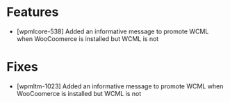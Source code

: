 # Features
* [wpmlcore-538] Added an informative message to promote WCML when WooCoomerce is installed but WCML is not

# Fixes
* [wpmltm-1023] Added an informative message to promote WCML when WooCoomerce is installed but WCML is not